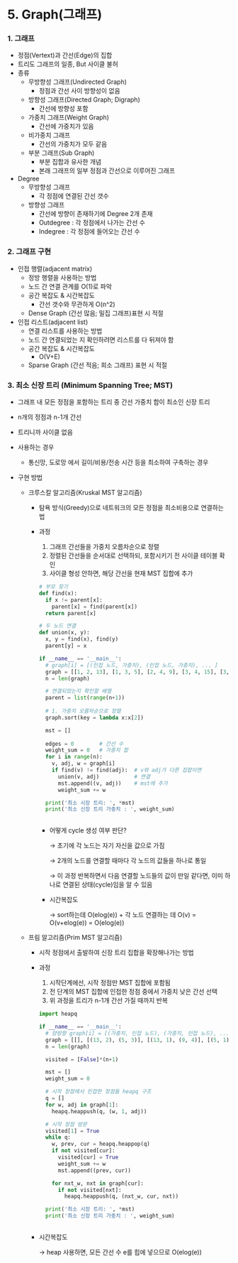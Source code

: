 # 5. Graph(그래프)



### 1. 그래프

* 정점(Vertext)과 간선(Edge)의 집합
* 트리도 그래프의 일종, But 사이클 불허
* 종류
  * 무방향성 그래프(Undirected Graph)
    * 정점과 간선 사이 방향성이 없음
  * 방향성 그래프(Directed Graph; Digraph)
    * 간선에 방향성 포함
  * 가중치 그래프(Weight Graph)
    * 간선에 가중치가 있음
  * 비가중치 그래프
    * 간선의 가중치가 모두 같음
  * 부분 그래프(Sub Graph)
    * 부분 집합과 유사한 개념
    * 본래 그래프의 일부 정점과 간선으로 이루어진 그래프
* Degree
  * 무방향성 그래프
    * 각 정점에 연결된 간선 갯수 
  * 방향성 그래프
    * 간선에 방향이 존재하기에 Degree 2개 존재
    * Outdegree : 각 정점에서 나가는 간선 수 
    * Indegree : 각 정점에 들어오는 간선 수



### 2. 그래프 구현

* 인접 행렬(adjacent matrix)
  * 정방 행렬을 사용하는 방법
  * 노드 간 연결 관계를 O(1)로 파악
  * 공간 복잡도 & 시간복잡도
    * 간선 갯수와 무관하게 O(n^2)
  * Dense Graph (간선 많음; 밀집 그래프)표현 시 적절
* 인접 리스트(adjacent list)
  * 연결 리스트를 사용하는 방법
  * 노드 간 연결되었는 지 확인하려면 리스트를 다 뒤져야 함
  * 공간 복잡도 & 시간복잡도
    * O(V+E)
  * Sparse Graph (간선 적음; 희소 그래프) 표현 시 적절



### 3. 최소 신장 트리 (Minimum Spanning Tree; MST)

* 그래프 내 모든 정점을 포함하는 트리 중 간선 가중치 합이 최소인 신장 트리

* n개의 정점과 n-1개 간선

* 트리니까 사이클 없음

* 사용하는 경우

  * 통신망, 도로망 에서 길이/비용/전송 시간 등을 최소하여 구축하는 경우

* 구현 방법

  * 크루스칼 알고리즘(Kruskal MST 알고리즘)

    * 탐욕 방식(Greedy)으로 네트워크의 모든 정점을 최소비용으로 연결하는 법

    * 과정

      1. 그래프 간선들을 가중치 오름차순으로 정렬
      2. 정렬된 간선들을 순서대로 선택하되, 포함시키기 전 사이클 테이블 확인
      3. 사이클 형성 안하면, 해당 간선을 현재 MST 집합에 추가

      ```python
      # 부모 찾기
      def find(x):
        if x != parent[x]:
          parent[x] = find(parent[x])
        return parent[x]
      
      # 두 노드 연결
      def union(x, y):
        x, y = find(x), find(y)
        parent[y] = x
      
      if __name__ == '__main__':
        # graph[i] = [(인접 노드, 가중치), (인접 노드, 가중치), ... ]
        graph = [[1, 2, 13], [1, 3, 5], [2, 4, 9], [3, 4, 15], [3, 5, 3], [4, 5, 1], [4, 6, 7], [5, 6, 2]]
        n = len(graph)
      
        # 연결되었는지 확인할 배열
        parent = list(range(n+1))
        
        # 1. 가중치 오름차순으로 정렬
        graph.sort(key = lambda x:x[2])
      
        mst = []
        
        edges = 0        # 간선 수
        weight_sum = 0   # 가중치 합
        for i in range(n):
          v, adj, w = graph[i]
          if find(v) != find(adj):  # v와 adj가 다른 집합이면
            union(v, adj)           # 연결
            mst.append((v, adj))    # mst에 추가
            weight_sum += w
      
        print('최소 시장 트리: ', *mst)
        print('최소 신장 트리 가중치 : ', weight_sum)
        
      ```

      * 어떻게 cycle 생성 여부 판단?

        →   초기에 각 노드는 자기 자신을 값으로 가짐

        →   2개의 노드를 연결할 때마다 각 노드의 값들을 하나로 통일

        →   이 과정 반복하면서 다음 연결할 노드들의 값이 만일 같다면, 이미 하나로 연결된 상태(cycle)임을 알 수 있음

      * 시간복잡도

        →   sort하는데 O(elog(e)) + 각 노드 연결하는 데 O(v) = O(v+elog(e)) = O(elog(e))

  * 프림 알고리즘(Prim MST 알고리즘)

    * 시작 정점에서 출발하여 신장 트리 집합을 확장해나가는 방법

    * 과정

      1. 시작단계에선, 시작 정점만 MST 집합에 포함됨
      2. 전 단계의 MST 집합에 인접한 정점 중에서 가중치 낮은 간선 선택
      3. 위 과정을 트리가 n-1개 간선 가질 때까지 반복

      ```python
      import heapq
      
      if __name__ == '__main__':
        # 양방향 graph[i] = [(가중치, 인접 노드), (가중치, 인접 노드), ... ] 
        graph = [[], [(13, 2), (5, 3)], [(13, 1), (9, 4)], [(5, 1), (15, 4), (3, 5)], [(9, 2), (15, 3), (1, 5), (7, 6)], [(3, 3), (1, 4), (2, 6)], [(7, 4), (2, 5)]]
        n = len(graph)
      
        visited = [False]*(n+1)
      
        mst = []
        weight_sum = 0
      
        # 시작 정점에서 인접한 정점들 heapq 구조
        q = []
        for w, adj in graph[1]:
          heapq.heappush(q, (w, 1, adj))
      
        # 시작 정점 방문
        visited[1] = True
        while q:
          w, prev, cur = heapq.heappop(q)
          if not visited[cur]:
            visited[cur] = True
            weight_sum += w
            mst.append((prev, cur))
      
          for nxt_w, nxt in graph[cur]:
            if not visited[nxt]:
              heapq.heappush(q, (nxt_w, cur, nxt))
      
        print('최소 시장 트리: ', *mst)
        print('최소 신장 트리 가중치 : ', weight_sum)
        
      ```

    * 시간복잡도

      →   heap 사용하면, 모든 간선 수 e를 힙에 넣으므로 O(elog(e))